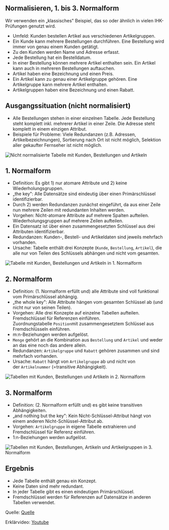## Normalisieren, 1. bis 3. Normalform

Wir verwenden ein „klassisches" Beispiel, das so oder ähnlich in vielen IHK-Prüfungen genutzt wird.

- Umfeld: Kunden bestellen Artikel aus verschiedenen Artikelgruppen.
- Ein Kunde kann mehrere Bestellungen durchführen. Eine Bestellung wird immer von genau einem Kunden getätigt.
- Zu den Kunden werden Name und Adresse erfasst.
- Jede Bestellung hat ein Bestelldatum.
- In einer Bestellung können mehrere Artikel enthalten sein. Ein Artikel kann auch in mehreren Bestellungen auftauchen.
- Artikel haben eine Bezeichnung und einen Preis.
- Ein Artikel kann zu genau einer Artikelgruppe gehören. Eine Artikelgruppe kann mehrere Artikel enthalten.
- Artikelgruppen haben eine Bezeichnung und einen Rabatt.

## Ausgangssituation (nicht normalisiert)

- Alle Bestellungen stehen in einer einzelnen Tabelle. Jede Bestellung steht komplett inkl. mehrerer Artikel in einer Zeile. Die Adresse steht komplett in einem einzigen Attribut.
- Beispiele für Probleme: Viele Redundanzen (z.B. Adressen, Artikelbezeichnungen), Sortierung nach Ort ist nicht möglich, Selektion aller gekaufter Fernseher ist nicht möglich.

![Nicht normalisierte Tabelle mit Kunden, Bestellungen und Artikeln](https://it-berufe-podcast.de/Abbildungen/Normalform0.jpg)

## 1\. Normalform

- Definition: Es gibt 1) nur atomare Attribute und 2) keine Wiederholungsgruppen.
- „the key": Alle Datensätze sind eindeutig über einen Primärschlüssel identifizierbar.
- Durch 2) werden Redundanzen zunächst eingeführt, da aus einer Zeile nun mehrere Zeilen mit redundanten Inhalten werden.
- Vorgehen: Nicht-atomare Attribute auf mehrere Spalten aufteilen. Wiederholungsgruppen auf mehrere Zeilen aufteilen.
- Ein Datensatz ist über einen zusammengesetzten Schlüssel aus drei Attributen identifizierbar.
- Redundanzen: Kunden-, Bestell- und Artikeldaten sind jeweils mehrfach vorhanden.
- Ursache: Tabelle enthält drei Konzepte (`Kunde`, `Bestellung`, `Artikel`), die alle nur von Teilen des Schlüssels abhängen und nicht vom gesamten.

![Tabelle mit Kunden, Bestellungen und Artikeln in 1. Normalform](https://it-berufe-podcast.de/Abbildungen/Normalform1.jpg)

## 2\. Normalform

- Definition: (1. Normalform erfüllt und) alle Attribute sind voll funktional vom Primärschlüssel abhängig.
- „the whole key": Alle Attribute hängen vom gesamten Schlüssel ab (und nicht nur von seinen Teilen).
- Vorgehen: Alle drei Konzepte auf einzelne Tabellen aufteilen. Fremdschlüssel für Referenzen einführen. Zuordnungstabelle `Position`mit zusammengesetztem Schlüssel aus Fremdschlüsseln einführen.
- m:n-Beziehungen werden aufgelöst.
- `Menge` gehört an die Kombination aus `Bestellung` und `Artikel` und weder an das eine noch das andere allein.
- Redundanzen: `Artikelgruppe` und `Rabatt` gehören zusammen und sind mehrfach vorhanden.
- Ursache: `Rabatt` hängt von `Artikelgruppe` ab und nicht von der `Artikelnummer` (=transitive Abhängigkeit).

![Tabellen mit Kunden, Bestellungen und Artikeln in 2. Normalform](https://it-berufe-podcast.de/Abbildungen/Normalform2.jpg)

## 3\. Normalform

- Definition: (2. Normalform erfüllt und) es gibt keine transitiven Abhängigkeiten.
- „and nothing but the key": Kein Nicht-Schlüssel-Attribut hängt von einem anderen Nicht-Schlüssel-Attribut ab.
- Vorgehen: `Artikelgruppe` in eigene Tabelle extrahieren und Fremdschlüssel für Referenz einführen.
- 1:n-Beziehungen werden aufgelöst.

![Tabellen mit Kunden, Bestellungen, Artikeln und Artikelgruppen in 3. Normalform](https://it-berufe-podcast.de/Abbildungen/Normalform3.jpg)

## Ergebnis

- Jede Tabelle enthält genau ein Konzept.
- Keine Daten sind mehr redundant.
- In jeder Tabelle gibt es einen eindeutigen Primärschlüssel.
- Fremdschlüssel werden für Referenzen auf Datensätze in anderen Tabellen verwendet.

Quelle:
[Quelle](https://it-berufe-podcast.de/normalisierung-einer-datenbank-am-konkreten-beispiel-anwendungsentwickler-podcast-144/)

Erklärvideo:
[Youtube](https://www.youtube.com/watch?v=caMVrHP-SIs)
